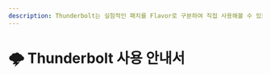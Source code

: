 ```yaml
---
description: Thunderbolt는 실험적인 패치를 Flavor로 구분하여 직접 사용해볼 수 있도록 하는 Plazma 기반 서버 플랫폼입니다.
---
```


# 🌩️ Thunderbolt 사용 안내서
